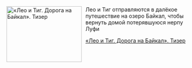 <!--2025-09-19 11:00:33-->
<div class="yb">
  <div class="rss kino_kino"><a href="https://www.kino-teatr.ru/video/53630/" title="«Лео и Тиг. Дорога на Байкал». Тизер"><img src="https://www.kino-teatr.ru/video/0/3/53630/poster.jpg" width="196" height="147" align="left" hspace="5" style="margin: 0px 10px 0px 5px" alt="«Лео и Тиг. Дорога на Байкал». Тизер"/></a>Лео и Тиг отправляются в далёкое путешествие на озеро Байкал, чтобы вернуть домой потерявшуюся нерпу Луфи <p class="titl"><a href="https://www.kino-teatr.ru/video/53630/">«Лео и Тиг. Дорога на Байкал». Тизер</a></p></div>
</div>
